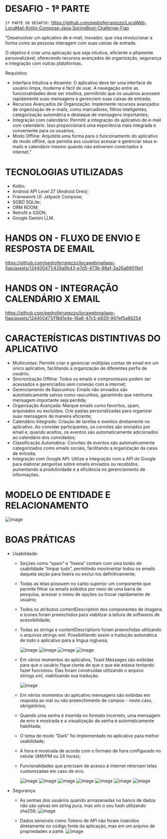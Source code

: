 # DESAFIO - 1ª PARTE

`2ª PARTE DO DESAFIO:` https://github.com/pedroferrarezzo/LocaWeb-LocaMail-Kotlin-Compose-Java-SpringBoot-Challenge-Fiap

"Desenvolver um aplicativo de e-mail, inovador, que visa revolucionar a forma como as pessoas interagem com suas caixas de entrada.

O objetivo é criar uma aplicação que seja intuitiva, eficiente e altamente personalizável, oferecendo recursos avançados de organização, segurança e integração com outras plataformas.

Requisitos:
- Interface Intuitiva e Atraente: O aplicativo deve ter uma interface de usuário limpa, moderna e fácil de usar. A navegação entre as funcionalidades deve ser intuitiva, permitindo que os usuários acessem rapidamente suas mensagens e gerenciem suas caixas de entrada;
- Recursos Avançados de Organização: Implemente recursos avançados de organização de e-mails, como marcadores, filtros inteligentes, categorização automática e destaque de mensagens importantes;
- Integração com calendário: Permitir a integração do aplicativo de e-mail com calendário. Isso proporcionará uma experiência mais integrada e conveniente para os usuários;
- Modo Offline: Arquitete uma forma para o funcionamento do aplicativo de modo offline, que permita aos usuários acessar e gerenciar seus e-mails e calendário mesmo quando não estiverem conectados à internet."

# TECNOLOGIAS UTILIZADAS
- Kotlin;
- Android API Level 27 (Android Oreo);
- Framework UI: Jetpack Compose;
- SGBD SQLite;
- ORM ROOM;
- Retrofit e GSON;
- Google Gemini LLM.

# HANDS ON - FLUXO DE ENVIO E RESPOSTA DE EMAIL
https://github.com/pedroferrarezzo/locawebmailapp-fiap/assets/124400471/426a9b43-e7d5-473b-88af-3a26a69019e1

# HANDS ON - INTEGRAÇÃO CALENDÁRIO X EMAIL
https://github.com/pedroferrarezzo/locawebmailapp-fiap/assets/124400471/f18d1e4e-16a6-47c5-b929-947ef5a86254

# CARACTERÍSTICAS DISTINTIVAS DO APLICATIVO
- Multicontas: Permite criar e gerenciar múltiplas contas de email em um único aplicativo, facilitando a organização de diferentes perfis de usuário;
- Sincronização Offline: Todos os emails e compromissos podem ser acessados e gerenciados sem conexão com a internet;
- Gerenciamento de Rascunhos: Emails não enviados são automaticamente salvos como rascunhos, garantindo que nenhuma mensagem importante seja perdida;
- Organização Avançada: Marque emails como favoritos, spam, arquivados ou excluídos. Crie pastas personalizadas para organizar suas mensagens de maneira eficiente;
- Calendário Integrado: Criação de tarefas e eventos diretamente no aplicativo. Ao convidar participantes, os convites são enviados por email e, quando aceitos, os eventos são automaticamente adicionados ao calendário dos convidados;
- Classificação Automática: Convites de eventos são automaticamente categorizados como emails sociais, facilitando a organização da caixa de entrada;
- Integração com Google API: Utilize a integração com a API do Google para elaborar perguntas sobre emails enviados ou recebidos, aumentando a produtividade e a eficiência no gerenciamento de informações.

# MODELO DE ENTIDADE E RELACIONAMENTO
![image](https://github.com/pedroferrarezzo/locawebmailapp-fiap/assets/124400471/cad1d717-8e33-4255-a7da-115a2f5e484d)

# BOAS PRÁTICAS
- Usabilidade:
  - <p>Seções como “spam” e “lixeira” contam com uma botão de usabilidade “limpar tudo”, permitindo movimentar todos os emails daquela seção para lixeira ou excluí-los definitivamente;</p>
  - <p>Todas as telas possuem no canto superior um componente que permite filtrar os emails exibidos por meio de uma barra de pesquisa, acessar o menu de opções ou trocar rapidamente de usuário;</p>
  - <p>Todos os atributos contentDescription dos componentes de imagens e ícones foram preenchidos para viabilizar a leitura de softwares de acessibilidade;</p>
  - <p>Todas as strings e contentDescriptions foram preenchidas utilizando o arquivos strings.xml. Possibilitando assim a tradução automática de todo o aplicativo para a lingua ingluesa;</p>
  
    ![image](https://github.com/pedroferrarezzo/locawebmailapp-fiap/assets/124400471/228fd7f4-76a6-4b72-8405-8e42964644a7)
    ![image](https://github.com/pedroferrarezzo/locawebmailapp-fiap/assets/124400471/8e54ffae-1656-4dac-b726-a1baf45b5b6d)
    ![image](https://github.com/pedroferrarezzo/locawebmailapp-fiap/assets/124400471/baadae59-7dd9-4fda-a364-89c9192ff01a)
    ![image](https://github.com/pedroferrarezzo/locawebmailapp-fiap/assets/124400471/ef8e5fc4-20b1-47cd-9047-37539e4686cd)
   
    
  - <p>Em vários momentos do aplicativo, Toast Messages são exibidas para que o usuário fique ciente de que o que ele estava tentando fazer funcionou. Elas foram construídas utilizando o arquivo strings.xml, viabilizando sua tradução.</p>
  
    ![image](https://github.com/pedroferrarezzo/locawebmailapp-fiap/assets/124400471/ac60b2d4-f5e4-4aaa-a054-4afc58ef94ef)

  - <p>Em vários momentos do aplicativo mensagens são exibidas em resposta ao mal ou não preenchimento de campos - neste caso, obrigatórios;</p>
  - <p>Quando uma senha é inserida no formato incorreto, uma mensagem de erro é mostrada e a visualização da senha é automaticamente habilitada;</p>
  - <p>O tema de modo “Dark” foi implementado no aplicativo para melhor usabilidade;</p>
  - <p>A hora é mostrada de acordo com o formato de hora configurado no celular (AM/PM ou 24 horas);</p>
  - <p>Funcionalidades que precisam de acesso á internet retornam telas customizadas em caso de erro.</p>
  
    ![image](https://github.com/pedroferrarezzo/locawebmailapp-fiap/assets/124400471/c1495cdb-425b-4827-9577-26407d084993)
    ![image](https://github.com/pedroferrarezzo/locawebmailapp-fiap/assets/124400471/06d67090-92fc-453f-a26b-90d2cc0d24c2)
    ![image](https://github.com/pedroferrarezzo/locawebmailapp-fiap/assets/124400471/afba7208-4ffd-411b-8c49-1c5885a9890a)
    ![image](https://github.com/pedroferrarezzo/locawebmailapp-fiap/assets/124400471/a2b97010-7bd6-4d63-b5db-f40f0ddd5c55)
    ![image](https://github.com/pedroferrarezzo/locawebmailapp-fiap/assets/124400471/2a6483a0-cf01-4ed0-94a9-4a8b46932a4f)
    ![image](https://github.com/pedroferrarezzo/locawebmailapp-fiap/assets/124400471/7e603a9b-bbbe-4c75-adcf-702677bddb41)
    ![image](https://github.com/pedroferrarezzo/locawebmailapp-fiap/assets/124400471/226365cc-20d3-4ddc-8318-9ee0803e9d9a)
  
    


- Segurança:
  - As senhas dos usuários quando armazenadas no banco de dados não são salvas em string pura, mas sim o seu hash utilizando sha256;
    ![image](https://github.com/pedroferrarezzo/locawebmailapp-fiap/assets/124400471/67b1d41e-6dcc-4ae9-9b76-c44d6705b92f)

  - Dados sensíveis como Tokens de API não foram inseridos diretamente no código fonte da aplicação, mas em um arquivo de propriedades a parte.
    ![image](https://github.com/pedroferrarezzo/locawebmailapp-fiap/assets/124400471/6b1e79ba-4a5e-4582-958b-50e41bc020ec)
